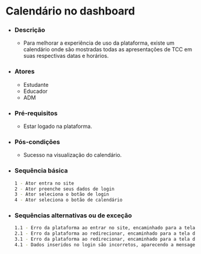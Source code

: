 # Calendário no dashboard

- ### Descrição 
    - Para melhorar a experiência de uso da plataforma, existe um calendário onde são mostradas todas as apresentações de TCC em suas respectivas datas e horários.

- ### Atores 
    - Estudante
    - Educador
    - ADM

- ### Pré-requisitos 
    - Estar logado na plataforma.

- ### Pós-condições
    - Sucesso na visualização do calendário.
    
- ### Sequência básica
    ```sh
    1 - Ator entra no site
    2 - Ator preenche seus dados de login
    3 - Ator seleciona o botão de login
    4 - Ator seleciona o botão de calendário
    ```
    
- ### Sequências alternativas ou de exceção

    ```sh
    1.1 - Erro da plataforma ao entrar no site, encaminhado para a tela de espera/contato suporte
    2.1 - Erro da plataforma ao redirecionar, encaminhado para a tela de espera/contato suporte
    3.1 - Erro da plataforma ao redirecionar, encaminhado para a tela de erro 5XX
    4.1 - Dados inseridos no login são incorretos, aparecendo a mensagem de dados inválidos
    ```
